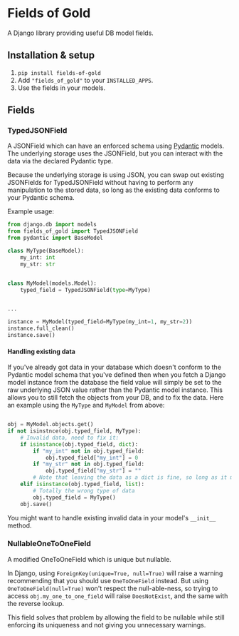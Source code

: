 Fields of Gold
==============

A Django library providing useful DB model fields.


Installation & setup
--------------------

1. `pip install fields-of-gold`
2. Add `"fields_of_gold"` to your `INSTALLED_APPS`.
3. Use the fields in your models.


Fields
------

### TypedJSONField

A JSONField which can have an enforced schema using [Pydantic](https://docs.pydantic.dev/) models.
The underlying storage uses the JSONField, but you can interact with the data via the declared Pydantic type.

Because the underlying storage is using JSON, you can swap out existing JSONFields for TypedJSONField without
having to perform any manipulation to the stored data, so long as the existing data conforms to your Pydantic schema.

Example usage:

```python
from django.db import models
from fields_of_gold import TypedJSONField
from pydantic import BaseModel

class MyType(BaseModel):
    my_int: int
    my_str: str


class MyModel(models.Model):
    typed_field = TypedJSONField(type=MyType)


...

instance = MyModel(typed_field=MyType(my_int=1, my_str=2))
instance.full_clean()
instance.save()
```

#### Handling existing data

If you've already got data in your database which doesn't conform to the Pydantic model schema that
you've defined then when you fetch a Django model instance from the database the field value will
simply be set to the raw underlying JSON value rather than the Pydantic model instance.
This allows you to still fetch the objects from your DB, and to fix the data. Here an example
using the `MyType` and `MyModel` from above:

```python

obj = MyModel.objects.get()
if not isinstnce(obj.typed_field, MyType):
    # Invalid data, need to fix it:
    if isinstance(obj.typed_field, dict):
        if "my_int" not in obj.typed_field:
            obj.typed_field["my_int"] = 0
        if "my_str" not in obj.typed_field:
            obj.typed_field["my_str"] = ""
        # Note that leaving the data as a dict is fine, so long as it matches the schema of MyType
    elif isinstance(obj.typed_field, list):
        # Totally the wrong type of data
        obj.typed_field = MyType()
    obj.save()
```

You might want to handle existing invalid data in your model's `__init__` method.


### NullableOneToOneField

A modified OneToOneField which is unique but nullable.

In Django, using `ForeignKey(unique=True, null=True)` will raise a warning recommending that you should use
`OneToOneField` instead. But using `OneToOneField(null=True)` won't respect the null-able-ness, so trying to
access `obj.my_one_to_one_field` will raise `DoesNotExist`, and the same with the reverse lookup.

This field solves that problem by allowing the field to be nullable while still enforcing its uniqueness and
not giving you unnecessary warnings.
